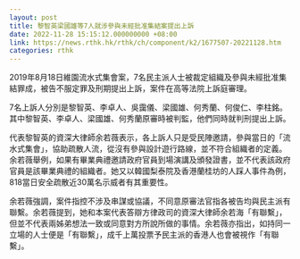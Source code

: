 ```yaml
---
layout: post
title: 黎智英梁國雄等7人就涉參與未經批准集結案提出上訴
date: 2022-11-28 15:15:12.000000000 +08:00
link: https://news.rthk.hk/rthk/ch/component/k2/1677507-20221128.htm
categories: rthk
---
```


2019年8月18日維園流水式集會案，7名民主派人士被裁定組織及參與未經批准集結罪成，被告不服定罪及刑期提出上訴，案件在高等法院上訴庭審理。

7名上訴人分別是黎智英、李卓人、吳靄儀、梁國雄、何秀蘭、何俊仁、李柱銘。其中黎智英、李卓人、梁國雄、何秀蘭原審時被判監，他們同時就判刑提出上訴。

代表黎智英的資深大律師余若薇表示，各上訴人只是受民陣邀請，參與當日的「流水式集會」，協助疏散人流，從沒有參與設計遊行路線，並不符合組織者的定義。余若薇舉例，如果有畢業典禮邀請政府官員到場演講及頒發證書，並不代表該政府官員是該畢業典禮的組織者。她又以韓國梨泰院及香港蘭桂坊的人踩人事件為例，818當日安全疏散近30萬名示威者有其重要性。

余若薇強調，案件指控不涉及串謀或協議，不同意原審法官指各被告均與民主派有聯繫。余若薇提到，她和本案代表答辯方律政司的資深大律師余若海「有聯繫」，但並不代表兩姊弟想法一致或同意對方所說所做的事情。余若薇亦指出，如持同一立場的人士便是「有聯繫」，成千上萬投票予民主派的香港人也會被視作「有聯繫」。
